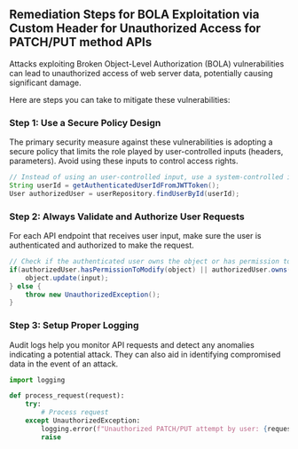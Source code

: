 

## Remediation Steps for BOLA Exploitation via Custom Header for Unauthorized Access for PATCH/PUT method APIs

Attacks exploiting Broken Object-Level Authorization (BOLA) vulnerabilities can lead to unauthorized access of web server data, potentially causing significant damage.

Here are steps you can take to mitigate these vulnerabilities:

### Step 1: Use a Secure Policy Design
The primary security measure against these vulnerabilities is adopting a secure policy that limits the role played by user-controlled inputs (headers, parameters). Avoid using these inputs to control access rights.

```java
// Instead of using an user-controlled input, use a system-controlled internal value.
String userId = getAuthenticatedUserIdFromJWTToken();
User authorizedUser = userRepository.findUserById(userId);
```

### Step 2: Always Validate and Authorize User Requests
For each API endpoint that receives user input, make sure the user is authenticated and authorized to make the request.

```java
// Check if the authenticated user owns the object or has permission to modify it
if(authorizedUser.hasPermissionToModify(object) || authorizedUser.owns(object)) {
    object.update(input);
} else {
    throw new UnauthorizedException();
}
```

### Step 3: Setup Proper Logging
Audit logs help you monitor API requests and detect any anomalies indicating a potential attack. They can also aid in identifying compromised data in the event of an attack.

```python
import logging

def process_request(request):
    try:
        # Process request
    except UnauthorizedException:
        logging.error(f"Unauthorized PATCH/PUT attempt by user: {request.user}")
        raise
```